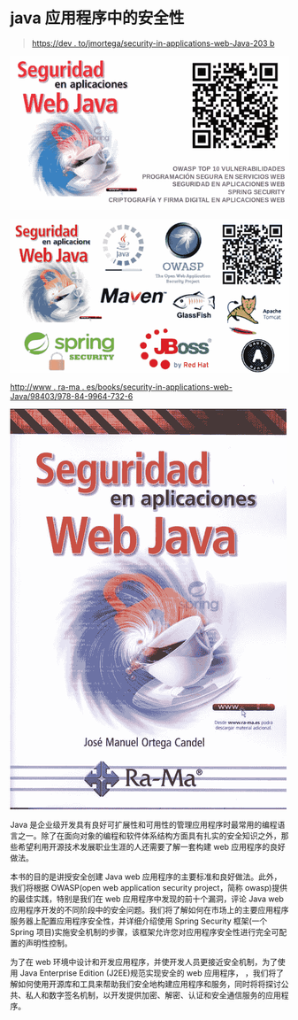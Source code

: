 # java 应用程序中的安全性

> [https://dev . to/jmortega/security-in-applications-web-Java-203 b](https://dev.to/jmortega/seguridad-en-aplicaciones-web-java-203b)

[![java](img/a41c53848a8383feaee8291bb4d682f5.png)](https://res.cloudinary.com/practicaldev/image/fetch/s--apF0M9gk--/c_limit%2Cf_auto%2Cfl_progressive%2Cq_auto%2Cw_880/https://i.imgur.com/u4JN55T.png)

[![java](img/3c7e4488d230f923f4fd732adaf44636.png)](https://res.cloudinary.com/practicaldev/image/fetch/s--ODNLG5Z0--/c_limit%2Cf_auto%2Cfl_progressive%2Cq_auto%2Cw_880/https://i.imgur.com/iF76Rr3.png)

[http://www . ra-ma . es/books/security-in-applications-web-Java/98403/978-84-9964-732-6](http://www.ra-ma.es/libros/SEGURIDAD-EN-APLICACIONES-WEB-JAVA/98403/978-84-9964-732-6)

[![java](img/a652a2032ad2e16eebf6480efda1ced8.png)](https://res.cloudinary.com/practicaldev/image/fetch/s--rimARq68--/c_limit%2Cf_auto%2Cfl_progressive%2Cq_auto%2Cw_880/http://static.serlogal.com/imagenes_big/9788499/978849964732.JPG)

Java 是企业级开发具有良好可扩展性和可用性的管理应用程序时最常用的编程语言之一。除了在面向对象的编程和软件体系结构方面具有扎实的安全知识之外，那些希望利用开源技术发展职业生涯的人还需要了解一套构建 web 应用程序的良好做法。

本书的目的是讲授安全创建 Java web 应用程序的主要标准和良好做法。此外，我们将根据 OWASP(open web application security project，简称 owasp)提供的最佳实践，特别是我们在 web 应用程序中发现的前十个漏洞，评论 Java web 应用程序开发的不同阶段中的安全问题。我们将了解如何在市场上的主要应用程序服务器上配置应用程序安全性，并详细介绍使用 Spring Security 框架(一个 Spring 项目)实施安全机制的步骤，该框架允许您对应用程序安全性进行完全可配置的声明性控制。

为了在 web 环境中设计和开发应用程序，并使开发人员更接近安全机制，为了使用 Java Enterprise Edition (J2EE)规范实现安全的 web 应用程序，
，我们将了解如何使用开源库和工具来帮助我们安全地构建应用程序和服务，同时将将探讨公共、私人和数字签名机制，以开发提供加密、解密、认证和安全通信服务的应用程序。